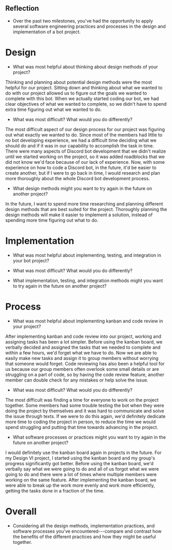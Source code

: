 ## Reflection
- Over the past two milestones, you've had the opportunity to apply several software engineering practices and processes in the design and implementation of a bot project.

# Design
- What was most helpful about thinking about design methods of your project?

Thinking and planning about potential design methods were the most helpful for our project. Sitting down and thinking about what we wanted to do with our project allowed us to figure out the goals we wanted to complete with this bot. When we actually started coding our bot, we had clear objectives of what we wanted to complete, so we didn't have to spend extra time figuring out what we wanted to do.

- What was most difficult? What would you do differently?

The most difficult aspect of our design process for our project was figuring out what exactly we wanted to do. Since most of the members had little to no bot developing experience, we had a difficult time deciding what we should do and if it was in our capability to accomplish the task in time. There were many aspects of Discord bot development that we didn't realize until we started working on the project, so it was added roadblocks that we did not know we'd face because of our lack of experience. Now, with some experience on how to code a Discord bot, in the future, it'd be easier to create another, but if I were to go back in time, I would research and plan more thoroughly about the whole Discord bot development process.

- What design methods might you want to try again in the future on another project?

In the future, I want to spend more time researching and planning different design methods that are best suited for the project. Thoroughly planning the design methods will make it easier to implement a solution, instead of spending more time figuring out what to do. 


# Implementation
- What was most helpful about implementing, testing, and integration in your bot project?



- What was most difficult? What would you do differently?



- What implementation, testing, and integration methods might you want to try again in the future on another project?




# Process
- What was most helpful about implementing kanban and code review in your project?

After implementing kanban and code review into our project, working and assigning tasks has been a lot simpler. Before using the kanban board, we verbally decided and assigned the tasks that we needed to complete and within a few hours, we'd forget what we have to do. Now we are able to easily make new tasks and assign it to group members without worrying that someone would forget. Code reviewing has also been a helpful tool for us because our group members often overlook some small details or are struggling on a part of code, so by having the code review feature, another member can double check for any mistakes or help solve the issue.

- What was most difficult? What would you do differently?


The most difficult was finding a time for everyone to work on the project together. Some members had some trouble testing the bot when they were doing the project by themselves and it was hard to communicate and solve the issue through texts. If we were to do this again, we'd definitely dedicate more time to coding the project in person, to reduce the time we would spend struggling and putting that time towards advancing in the project.

- What software processes or practices might you want to try again in the future on another project?


I would definitely use the kanban board again in projects in the future. For my Design VI project, I started using the kanban board and my group's progress significantly got better. Before using the kanban board, we'd verbally say what we were going to do and all of us forgot what we were going to do and there were a lot of times where multiple members were working on the same feature. After implementing the kanban board, we were able to break up the work more evenly and work more efficiently, getting the tasks done in a fraction of the time.


# Overall
- Considering all the design methods, implementation practices, and software processes you've encountered---compare and contrast how the benefits of the different practices and how they might be useful together.


